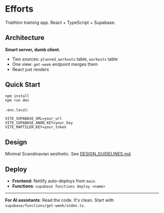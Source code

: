 # Efforts

Triathlon training app. React + TypeScript + Supabase.

## Architecture

**Smart server, dumb client.**
- Two sources: `planned_workouts` table, `workouts` table
- One view: `get-week` endpoint merges them
- React just renders

## Quick Start

```bash
npm install
npm run dev
```

`.env.local`:
```env
VITE_SUPABASE_URL=your_url
VITE_SUPABASE_ANON_KEY=your_key
VITE_MAPTILER_KEY=your_token
```

## Design

Minimal Scandinavian aesthetic. See [DESIGN_GUIDELINES.md](DESIGN_GUIDELINES.md).

## Deploy

- **Frontend**: Netlify auto-deploys from `main`
- **Functions**: `supabase functions deploy <name>`

---

**For AI assistants**: Read the code. It's clean. Start with `supabase/functions/get-week/index.ts`.
